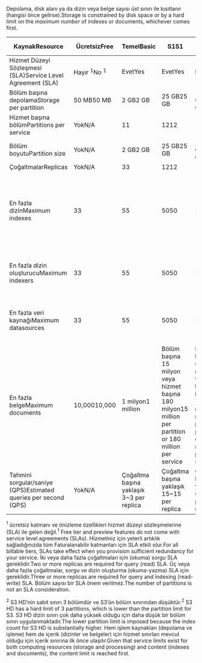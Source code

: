 <span data-ttu-id="4a789-101">Depolama, disk alanı ya da dizin veya belge sayısı *üst sınırı* ile kısıtlanır (hangisi önce gelirse).</span><span class="sxs-lookup"><span data-stu-id="4a789-101">Storage is constrained by disk space or by a hard limit on the *maximum number* of indexes or documents, whichever comes first.</span></span>

| <span data-ttu-id="4a789-102">Kaynak</span><span class="sxs-lookup"><span data-stu-id="4a789-102">Resource</span></span> | <span data-ttu-id="4a789-103">Ücretsiz</span><span class="sxs-lookup"><span data-stu-id="4a789-103">Free</span></span> | <span data-ttu-id="4a789-104">Temel</span><span class="sxs-lookup"><span data-stu-id="4a789-104">Basic</span></span> | <span data-ttu-id="4a789-105">S1</span><span class="sxs-lookup"><span data-stu-id="4a789-105">S1</span></span> | <span data-ttu-id="4a789-106">S2</span><span class="sxs-lookup"><span data-stu-id="4a789-106">S2</span></span> | <span data-ttu-id="4a789-107">S3</span><span class="sxs-lookup"><span data-stu-id="4a789-107">S3</span></span> | <span data-ttu-id="4a789-108">S3 HD</span><span class="sxs-lookup"><span data-stu-id="4a789-108">S3 HD</span></span> |
| --- | --- | --- | --- | --- | --- | --- |
| <span data-ttu-id="4a789-109">Hizmet Düzeyi Sözleşmesi (SLA)</span><span class="sxs-lookup"><span data-stu-id="4a789-109">Service Level Agreement (SLA)</span></span> |<span data-ttu-id="4a789-110">Hayır <sup>1</sup></span><span class="sxs-lookup"><span data-stu-id="4a789-110">No <sup>1</sup></span></span> |<span data-ttu-id="4a789-111">Evet</span><span class="sxs-lookup"><span data-stu-id="4a789-111">Yes</span></span> |<span data-ttu-id="4a789-112">Evet</span><span class="sxs-lookup"><span data-stu-id="4a789-112">Yes</span></span> |<span data-ttu-id="4a789-113">Evet</span><span class="sxs-lookup"><span data-stu-id="4a789-113">Yes</span></span> |<span data-ttu-id="4a789-114">Evet</span><span class="sxs-lookup"><span data-stu-id="4a789-114">Yes</span></span> |<span data-ttu-id="4a789-115">Evet</span><span class="sxs-lookup"><span data-stu-id="4a789-115">Yes</span></span> |
| <span data-ttu-id="4a789-116">Bölüm başına depolama</span><span class="sxs-lookup"><span data-stu-id="4a789-116">Storage per partition</span></span> |<span data-ttu-id="4a789-117">50 MB</span><span class="sxs-lookup"><span data-stu-id="4a789-117">50 MB</span></span> |<span data-ttu-id="4a789-118">2 GB</span><span class="sxs-lookup"><span data-stu-id="4a789-118">2 GB</span></span> |<span data-ttu-id="4a789-119">25 GB</span><span class="sxs-lookup"><span data-stu-id="4a789-119">25 GB</span></span> |<span data-ttu-id="4a789-120">100 GB</span><span class="sxs-lookup"><span data-stu-id="4a789-120">100 GB</span></span> |<span data-ttu-id="4a789-121">200 GB</span><span class="sxs-lookup"><span data-stu-id="4a789-121">200 GB</span></span> |<span data-ttu-id="4a789-122">200 GB</span><span class="sxs-lookup"><span data-stu-id="4a789-122">200 GB</span></span> |
| <span data-ttu-id="4a789-123">Hizmet başına bölüm</span><span class="sxs-lookup"><span data-stu-id="4a789-123">Partitions per service</span></span> |<span data-ttu-id="4a789-124">Yok</span><span class="sxs-lookup"><span data-stu-id="4a789-124">N/A</span></span> |<span data-ttu-id="4a789-125">1</span><span class="sxs-lookup"><span data-stu-id="4a789-125">1</span></span> |<span data-ttu-id="4a789-126">12</span><span class="sxs-lookup"><span data-stu-id="4a789-126">12</span></span> |<span data-ttu-id="4a789-127">12</span><span class="sxs-lookup"><span data-stu-id="4a789-127">12</span></span> |<span data-ttu-id="4a789-128">12</span><span class="sxs-lookup"><span data-stu-id="4a789-128">12</span></span> |<span data-ttu-id="4a789-129">3 <sup>2</sup></span><span class="sxs-lookup"><span data-stu-id="4a789-129">3 <sup>2</sup></span></span> |
| <span data-ttu-id="4a789-130">Bölüm boyutu</span><span class="sxs-lookup"><span data-stu-id="4a789-130">Partition size</span></span> |<span data-ttu-id="4a789-131">Yok</span><span class="sxs-lookup"><span data-stu-id="4a789-131">N/A</span></span> |<span data-ttu-id="4a789-132">2 GB</span><span class="sxs-lookup"><span data-stu-id="4a789-132">2 GB</span></span> |<span data-ttu-id="4a789-133">25 GB</span><span class="sxs-lookup"><span data-stu-id="4a789-133">25 GB</span></span> |<span data-ttu-id="4a789-134">100 GB</span><span class="sxs-lookup"><span data-stu-id="4a789-134">100 GB</span></span> |<span data-ttu-id="4a789-135">200 GB</span><span class="sxs-lookup"><span data-stu-id="4a789-135">200 GB</span></span> |<span data-ttu-id="4a789-136">200 GB</span><span class="sxs-lookup"><span data-stu-id="4a789-136">200 GB</span></span> |
| <span data-ttu-id="4a789-137">Çoğaltmalar</span><span class="sxs-lookup"><span data-stu-id="4a789-137">Replicas</span></span> |<span data-ttu-id="4a789-138">Yok</span><span class="sxs-lookup"><span data-stu-id="4a789-138">N/A</span></span> |<span data-ttu-id="4a789-139">3</span><span class="sxs-lookup"><span data-stu-id="4a789-139">3</span></span> |<span data-ttu-id="4a789-140">12</span><span class="sxs-lookup"><span data-stu-id="4a789-140">12</span></span> |<span data-ttu-id="4a789-141">12</span><span class="sxs-lookup"><span data-stu-id="4a789-141">12</span></span> |<span data-ttu-id="4a789-142">12</span><span class="sxs-lookup"><span data-stu-id="4a789-142">12</span></span> |<span data-ttu-id="4a789-143">12</span><span class="sxs-lookup"><span data-stu-id="4a789-143">12</span></span> |
| <span data-ttu-id="4a789-144">En fazla dizin</span><span class="sxs-lookup"><span data-stu-id="4a789-144">Maximum indexes</span></span> |<span data-ttu-id="4a789-145">3</span><span class="sxs-lookup"><span data-stu-id="4a789-145">3</span></span> |<span data-ttu-id="4a789-146">5</span><span class="sxs-lookup"><span data-stu-id="4a789-146">5</span></span> |<span data-ttu-id="4a789-147">50</span><span class="sxs-lookup"><span data-stu-id="4a789-147">50</span></span> |<span data-ttu-id="4a789-148">200</span><span class="sxs-lookup"><span data-stu-id="4a789-148">200</span></span> |<span data-ttu-id="4a789-149">200</span><span class="sxs-lookup"><span data-stu-id="4a789-149">200</span></span> |<span data-ttu-id="4a789-150">Bölüm başına 1000 veya hizmet başına 3000</span><span class="sxs-lookup"><span data-stu-id="4a789-150">1000 per partition or 3000 per service</span></span> |
| <span data-ttu-id="4a789-151">En fazla dizin oluşturucu</span><span class="sxs-lookup"><span data-stu-id="4a789-151">Maximum indexers</span></span> |<span data-ttu-id="4a789-152">3</span><span class="sxs-lookup"><span data-stu-id="4a789-152">3</span></span> |<span data-ttu-id="4a789-153">5</span><span class="sxs-lookup"><span data-stu-id="4a789-153">5</span></span> |<span data-ttu-id="4a789-154">50</span><span class="sxs-lookup"><span data-stu-id="4a789-154">50</span></span> |<span data-ttu-id="4a789-155">200</span><span class="sxs-lookup"><span data-stu-id="4a789-155">200</span></span> |<span data-ttu-id="4a789-156">200</span><span class="sxs-lookup"><span data-stu-id="4a789-156">200</span></span> |<span data-ttu-id="4a789-157">Dizin oluşturucu desteği yok</span><span class="sxs-lookup"><span data-stu-id="4a789-157">No indexer support</span></span> |
| <span data-ttu-id="4a789-158">En fazla veri kaynağı</span><span class="sxs-lookup"><span data-stu-id="4a789-158">Maximum datasources</span></span> |<span data-ttu-id="4a789-159">3</span><span class="sxs-lookup"><span data-stu-id="4a789-159">3</span></span> |<span data-ttu-id="4a789-160">5</span><span class="sxs-lookup"><span data-stu-id="4a789-160">5</span></span> |<span data-ttu-id="4a789-161">50</span><span class="sxs-lookup"><span data-stu-id="4a789-161">50</span></span> |<span data-ttu-id="4a789-162">200</span><span class="sxs-lookup"><span data-stu-id="4a789-162">200</span></span> |<span data-ttu-id="4a789-163">200</span><span class="sxs-lookup"><span data-stu-id="4a789-163">200</span></span> |<span data-ttu-id="4a789-164">Dizin oluşturucu desteği yok</span><span class="sxs-lookup"><span data-stu-id="4a789-164">No indexer support</span></span> |
| <span data-ttu-id="4a789-165">En fazla belge</span><span class="sxs-lookup"><span data-stu-id="4a789-165">Maximum documents</span></span> |<span data-ttu-id="4a789-166">10,000</span><span class="sxs-lookup"><span data-stu-id="4a789-166">10,000</span></span> |<span data-ttu-id="4a789-167">1 milyon</span><span class="sxs-lookup"><span data-stu-id="4a789-167">1 million</span></span> |<span data-ttu-id="4a789-168">Bölüm başına 15 milyon veya hizmet başına 180 milyon</span><span class="sxs-lookup"><span data-stu-id="4a789-168">15 million per partition or 180 million per service</span></span> |<span data-ttu-id="4a789-169">Bölüm başına 60 milyon veya hizmet başına 720 milyon</span><span class="sxs-lookup"><span data-stu-id="4a789-169">60 million per partition or 720 million per service</span></span> |<span data-ttu-id="4a789-170">Bölüm başına 120 milyon veya hizmet başına 1.4 milyar</span><span class="sxs-lookup"><span data-stu-id="4a789-170">120 million per partition or 1.4 billion per service</span></span> |<span data-ttu-id="4a789-171">Dizin başına 1 milyon veya bölüm başına 200 milyon</span><span class="sxs-lookup"><span data-stu-id="4a789-171">1 million per index or 200 million per partition</span></span> |
| <span data-ttu-id="4a789-172">Tahmini sorgular/saniye (QPS)</span><span class="sxs-lookup"><span data-stu-id="4a789-172">Estimated queries per second (QPS)</span></span> |<span data-ttu-id="4a789-173">Yok</span><span class="sxs-lookup"><span data-stu-id="4a789-173">N/A</span></span> |<span data-ttu-id="4a789-174">Çoğaltma başına yaklaşık 3</span><span class="sxs-lookup"><span data-stu-id="4a789-174">~3 per replica</span></span> |<span data-ttu-id="4a789-175">Çoğaltma başına yaklaşık 15</span><span class="sxs-lookup"><span data-stu-id="4a789-175">~15 per replica</span></span> |<span data-ttu-id="4a789-176">Çoğaltma başına yaklaşık 60</span><span class="sxs-lookup"><span data-stu-id="4a789-176">~60 per replica</span></span> |<span data-ttu-id="4a789-177">Çoğaltma başına yaklaşık 60</span><span class="sxs-lookup"><span data-stu-id="4a789-177">~60 per replica</span></span> |<span data-ttu-id="4a789-178">Çoğaltma başına yaklaşık >60</span><span class="sxs-lookup"><span data-stu-id="4a789-178">>60 per replica</span></span> |

<span data-ttu-id="4a789-179"><sup>1</sup> ücretsiz katmanı ve önizleme özellikleri hizmet düzeyi sözleşmelerine (SLA) ile gelen değil.</span><span class="sxs-lookup"><span data-stu-id="4a789-179"><sup>1</sup> Free tier and preview features do not come with service level agreements (SLAs).</span></span> <span data-ttu-id="4a789-180">Hizmetiniz için yeterli artıklık sağladığınızda tüm Faturalanabilir katmanları için SLA etkili olur.</span><span class="sxs-lookup"><span data-stu-id="4a789-180">For all billable tiers, SLAs take effect when you provision sufficient redundancy for your service.</span></span> <span data-ttu-id="4a789-181">İki veya daha fazla çoğaltmaları için (okuma) sorgu SLA gereklidir.</span><span class="sxs-lookup"><span data-stu-id="4a789-181">Two or more replicas are required for query (read) SLA.</span></span> <span data-ttu-id="4a789-182">Üç veya daha fazla çoğaltmalar, sorgu ve dizin oluşturma (okuma-yazma) SLA için gereklidir.</span><span class="sxs-lookup"><span data-stu-id="4a789-182">Three or more replicas are required for query and indexing (read-write) SLA.</span></span> <span data-ttu-id="4a789-183">Bölüm sayısı bir SLA önem verilmez.</span><span class="sxs-lookup"><span data-stu-id="4a789-183">The number of partitions is not an SLA consideration.</span></span> 

<span data-ttu-id="4a789-184"><sup>2</sup> S3 HD’nin sabit sınırı 3 bölümdür ve S3’ün bölüm sınırından düşüktür.</span><span class="sxs-lookup"><span data-stu-id="4a789-184"><sup>2</sup> S3 HD has a hard limit of 3 partitions, which is lower than the partition limit for S3.</span></span> <span data-ttu-id="4a789-185">S3 HD dizin sınırı çok daha yüksek olduğu için daha düşük bir bölüm sınırı uygulanmaktadır.</span><span class="sxs-lookup"><span data-stu-id="4a789-185">The lower partition limit is imposed because the index count for S3 HD is substantially higher.</span></span> <span data-ttu-id="4a789-186">Hem işlem kaynakları (depolama ve işleme) hem de içerik (dizinler ve belgeler) için hizmet sınırları mevcut olduğu için içerik sınırına ilk önce ulaşılır.</span><span class="sxs-lookup"><span data-stu-id="4a789-186">Given that service limits exist for both computing resources (storage and processing) and content (indexes and documents), the content limit is reached first.</span></span>
